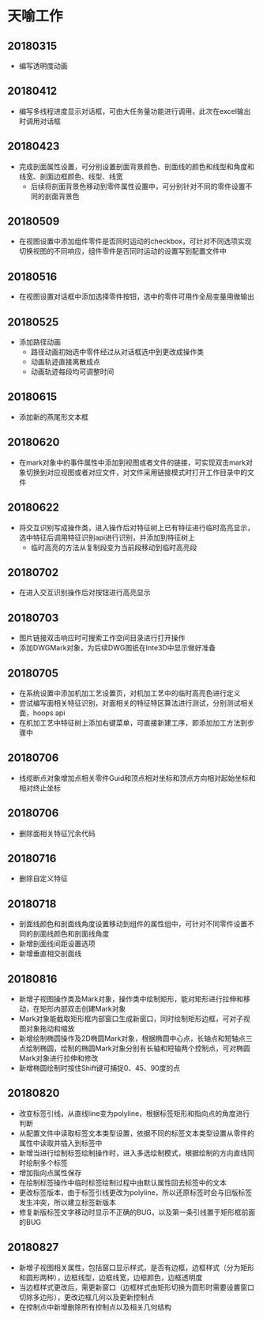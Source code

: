 # 天喻工作
## 20180315
- 编写透明度动画

## 20180412
- 编写多线程进度显示对话框，可由大任务量功能进行调用，此次在excel输出时调用对话框

## 20180423
- 完成剖面属性设置，可分别设置剖面背景颜色、剖面线的颜色和线型和角度和线宽、剖面边框颜色、线型、线宽 
     + 后续将剖面背景色移动到零件属性设置中，可分别针对不同的零件设置不同的剖面背景色 

## 20180509
- 在视图设置中添加组件零件是否同时运动的checkbox，可针对不同选项实现切换视图的不同响应，组件零件是否同时运动的设置写到配置文件中

## 20180516
- 在视图设置对话框中添加选择零件按钮，选中的零件可用作全局变量用做输出

## 20180525
- 添加路径动画
     + 路径动画初始选中零件经过从对话框选中到更改成操作类
     + 动画轨迹直接离散成点
     + 动画轨迹每段均可调整时间  

## 20180615
- 添加新的燕尾形文本框

## 20180620
- 在mark对象中的事件属性中添加到视图或者文件的链接，可实现双击mark对象切换到对应视图或者对应文件，对文件采用链接模式时打开工作目录中的文件

## 20180622
- 将交互识别写成操作类，进入操作后对特征树上已有特征进行临时高亮显示，选中特征后调用特征识别api进行识别，并添加到特征树上
     + 临时高亮的方法从复制段变为当前段移动到临时高亮段

## 20180702
- 在进入交互识别操作后对按钮进行高亮显示

## 20180703
- 图片链接双击响应时可搜索工作空间目录进行打开操作
- 添加DWGMark对象，为后续DWG图纸在Inte3D中显示做好准备 

## 20180705
- 在系统设置中添加机加工艺设置页，对机加工艺中的临时高亮色进行定义
- 尝试编写面相关特征识别，对面相关的特征特区算法进行测试，分别测试相关面，hoops api
- 在机加工艺中特征树上添加右键菜单，可直接新建工序，即添加加工方法到步骤中

## 20180706
- 线缆断点对象增加点相关零件Guid和顶点相对坐标和顶点方向相对起始坐标和相对终止坐标

## 20180706
- 删除面相关特征冗余代码

## 20180716
- 删除自定义特征 

## 20180718
- 剖面线颜色和剖面线角度设置移动到组件的属性组中，可针对不同零件设置不同的剖面线颜色和剖面线角度
- 新增剖面线间距设置选项
- 新增垂直相交剖面线

## 20180816
- 新增子视图操作类及Mark对象，操作类中绘制矩形，能对矩形进行拉伸和移动，在矩形内部双击创建Mark对象
- Mark对象能截取矩形框内部窗口生成新窗口，同时绘制矩形边框，可对子视图对象拖动和缩放
- 新增绘制椭圆操作及2D椭圆Mark对象，根据椭圆中心点，长轴点和短轴点三点绘制椭圆，绘制的椭圆Mark对象分别有长轴和短轴两个控制点，可对椭圆Mark对象进行拉伸和修改
- 新增椭圆绘制时按住Shift键可捕捉0、45、90度的点

## 20180820
- 改变标签引线，从直线line变为polyline，根据标签矩形和指向点的角度进行判断
- 从配置文件中读取标签文本类型设置，依据不同的标签文本类型设置从零件的属性中读取并插入到标签中
- 新增当进行绘制标签绘制操作时，进入多选绘制模式，根据绘制的方向直线同时绘制多个标签
- 增加指向点属性保存
- 在绘制标签操作中临时标签绘制过程中由默认属性回去标签中的文本
- 更改标签版本，由于标签引线更改为polyline，所以还原标签时会与旧版标签发生冲突，所以建立标签新版本
- 修复新版标签文字移动时显示不正确的BUG，以及第一条引线置于矩形框前面的BUG

## 20180827
- 新增子视图相关属性，包括窗口显示样式，是否有边框，边框样式（分为矩形和圆形两种），边框线型，边框线宽，边框颜色，边框透明度
- 当边框样式更改后，需更新窗口（边框样式由矩形切换为圆形时需要设置窗口切除多边形），更改边框几何以及更新控制点
- 在控制点中新增删除所有控制点以及相关几何结构